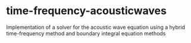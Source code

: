 # time-frequency-acousticwaves
Implementation of a solver for the acoustic wave equation using a hybrid time-frequency method and boundary integral equation methods
